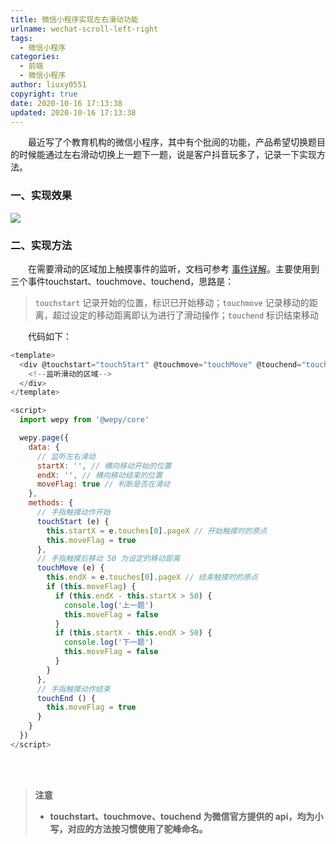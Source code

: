 ```yaml
---
title: 微信小程序实现左右滑动功能
urlname: wechat-scroll-left-right
tags:
  - 微信小程序
categories:
  - 前端
  - 微信小程序
author: liuxy0551
copyright: true
date: 2020-10-16 17:13:38
updated: 2020-10-16 17:13:38
---
```



&emsp;&emsp;最近写了个教育机构的微信小程序，其中有个批阅的功能，产品希望切换题目的时候能通过左右滑动切换上一题下一题，说是客户抖音玩多了，记录一下实现方法。

<!--more-->



### 一、实现效果

![](https://images-hosting.liuxianyu.cn/posts/wechat-scroll-left-right/1.gif)


### 二、实现方法

&emsp;&emsp;在需要滑动的区域加上触摸事件的监听，文档可参考 <a href="https://developers.weixin.qq.com/miniprogram/dev/framework/view/wxml/event.html#%E4%BA%8B%E4%BB%B6%E8%AF%A6%E8%A7%A3" target="_black">事件详解</a>。主要使用到三个事件touchstart、touchmove、touchend，思路是：

> `touchstart` 记录开始的位置，标识已开始移动；`touchmove` 记录移动的距离，超过设定的移动距离即认为进行了滑动操作；`touchend` 标识结束移动

&emsp;&emsp;代码如下：

``` javascript
<template>
  <div @touchstart="touchStart" @touchmove="touchMove" @touchend="touchEnd">
    <!--监听滑动的区域-->
  </div>
</template>

<script>
  import wepy from '@wepy/core'

  wepy.page({
    data: {
      // 监听左右滑动
      startX: '', // 横向移动开始的位置
      endX: '', // 横向移动结束的位置
      moveFlag: true // 判断是否在滑动
    },
    methods: {
      // 手指触摸动作开始
      touchStart (e) {
        this.startX = e.touches[0].pageX // 开始触摸时的原点
        this.moveFlag = true
      },
      // 手指触摸后移动 50 为设定的移动距离
      touchMove (e) {
        this.endX = e.touches[0].pageX // 结束触摸时的原点
        if (this.moveFlag) {
          if (this.endX - this.startX > 50) {
            console.log('上一题')
            this.moveFlag = false
          }
          if (this.startX - this.endX > 50) {
            console.log('下一题')
            this.moveFlag = false
          }
        }
      },
      // 手指触摸动作结束
      touchEnd () {
        this.moveFlag = true
      }
    }
  })
</script>
```


<br><br>

>**注意**
>* **touchstart、touchmove、touchend 为微信官方提供的 api，均为小写，对应的方法按习惯使用了驼峰命名。**


